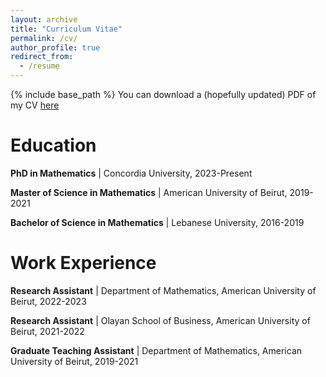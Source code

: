 ```yaml
---
layout: archive
title: "Curriculum Vitae"
permalink: /cv/
author_profile: true
redirect_from:
  - /resume
---
```


{% include base_path %}
You can download a (hopefully updated) PDF of my CV [here](/files/CV_hamdar_short.pdf)


# Education

**PhD in Mathematics** |
Concordia University, 2023-Present

**Master of Science in Mathematics** |
American University of Beirut, 2019-2021

**Bachelor of Science in Mathematics** |
Lebanese University, 2016-2019


# Work Experience

 **Research Assistant** | 
 Department of Mathematics, American University of Beirut, 2022-2023


 **Research Assistant** | 
 Olayan School of Business, American University of Beirut, 2021-2022
  

 **Graduate Teaching Assistant** |
 Department of Mathematics, American University of Beirut, 2019-2021
 
